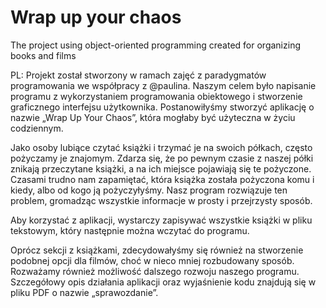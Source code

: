 # Wrap up your chaos
The project using object-oriented programming created for organizing books and films


PL: 
Projekt został stworzony w ramach zajęć z paradygmatów programowania we współpracy z @paulina. Naszym celem było napisanie programu z wykorzystaniem programowania obiektowego i stworzenie graficznego interfejsu użytkownika. Postanowiłyśmy stworzyć aplikację o nazwie „Wrap Up Your Chaos”, która mogłaby być użyteczna w życiu codziennym.

Jako osoby lubiące czytać książki i trzymać je na swoich półkach, często pożyczamy je znajomym. Zdarza się, że po pewnym czasie z naszej półki znikają przeczytane książki, a na ich miejsce pojawiają się te pożyczone. Czasami trudno nam zapamiętać, która książka została pożyczona komu i kiedy, albo od kogo ją pożyczyłyśmy. Nasz program rozwiązuje ten problem, gromadząc wszystkie informacje w prosty i przejrzysty sposób.

Aby korzystać z aplikacji, wystarczy zapisywać wszystkie książki w pliku tekstowym, który następnie można wczytać do programu.

Oprócz sekcji z książkami, zdecydowałyśmy się również na stworzenie podobnej opcji dla filmów, choć w nieco mniej rozbudowany sposób. Rozważamy również możliwość dalszego rozwoju naszego programu. Szczegółowy opis działania aplikacji oraz wyjaśnienie kodu znajdują się w pliku PDF o nazwie „sprawozdanie”.